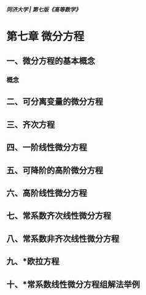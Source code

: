##### 同济大学 | 第七版《高等数学》

# 第七章 微分方程

## 一、微分方程的基本概念

### 概念

## 二、可分离变量的微分方程

## 三、齐次方程

## 四、一阶线性微分方程

## 五、可降阶的高阶微分方程

## 六、高阶线性微分方程

## 七、常系数齐次线性微分方程

## 八、常系数非齐次线性微分方程

## 九、\*欧拉方程

## 十、\*常系数线性微分方程组解法举例
